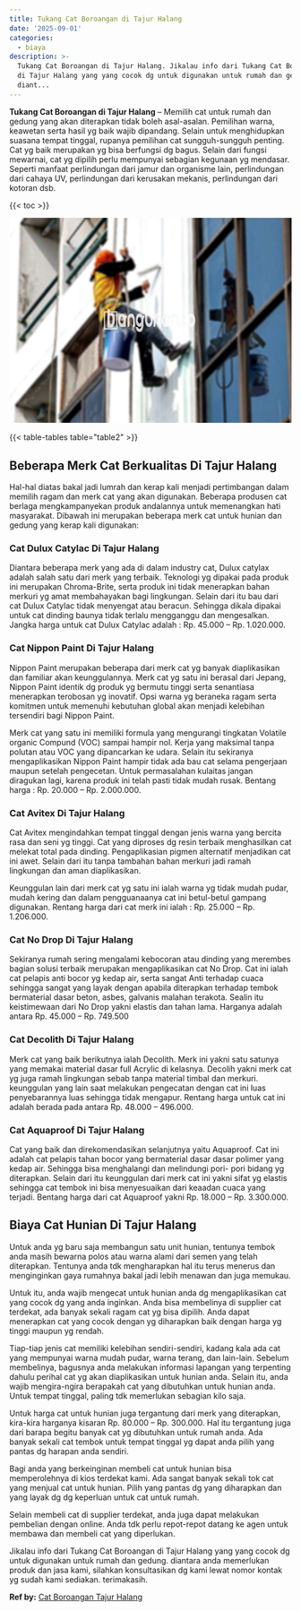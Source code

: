 ```yaml
---
title: Tukang Cat Boroangan di Tajur Halang
date: '2025-09-01'
categories:
  - biaya
description: >-
  Tukang Cat Boroangan di Tajur Halang. Jikalau info dari Tukang Cat Boroangan
  di Tajur Halang yang yang cocok dg untuk digunakan untuk rumah dan gedung.
  diant...
---
```


**Tukang Cat Boroangan di Tajur Halang** – Memilih cat untuk rumah dan gedung yang akan diterapkan tidak boleh asal-asalan. Pemilihan warna, keawetan serta hasil yg baik wajib dipandang. Selain untuk menghidupkan suasana tempat tinggal, rupanya pemilihan cat sungguh-sungguh penting. Cat yg baik merupakan yg bisa berfungsi dg bagus. Selain dari fungsi mewarnai, cat yg dipilih perlu mempunyai sebagian kegunaan yg mendasar. Seperti manfaat perlindungan dari jamur dan organisme lain, perlindungan dari cahaya UV, perlindungan dari kerusakan mekanis, perlindungan dari kotoran dsb.

{{< toc >}}

![Tukang Cat Boroangan di Tajur Halang](/images/jasa-cat-murah09.png)

{{< table-tables table="table2" >}}

## Beberapa Merk Cat Berkualitas Di Tajur Halang

Hal-hal diatas bakal jadi lumrah dan kerap kali menjadi pertimbangan dalam memilih ragam dan merk cat yang akan digunakan. Beberapa produsen cat berlaga mengkampanyekan produk andalannya untuk memenangkan hati masyarakat. Dibawah ini merupakan beberapa merk cat untuk hunian dan gedung yang kerap kali digunakan:

### Cat Dulux Catylac Di Tajur Halang

Diantara beberapa merk yang ada di dalam industry cat, Dulux catylax adalah salah satu dari merk yang terbaik. Teknologi yg dipakai pada produk ini merupakan Chroma-Brite, serta produk ini tidak menerapkan bahan merkuri yg amat membahayakan bagi lingkungan. Selain dari itu bau dari cat Dulux Catylac tidak menyengat atau beracun. Sehingga dikala dipakai untuk cat dinding baunya tidak terlalu mengganggu dan mengesalkan. Jangka harga untuk cat Dulux Catylac adalah : Rp. 45.000 – Rp. 1.020.000.

### Cat Nippon Paint Di Tajur Halang

Nippon Paint merupakan beberapa dari merk cat yg banyak diaplikasikan dan familiar akan keunggulannya. Merk cat yg satu ini berasal dari Jepang, Nippon Paint identik dg produk yg bermutu tinggi serta senantiasa menerapkan terobosan yg inovatif. Opsi warna yg beraneka ragam serta komitmen untuk memenuhi kebutuhan global akan menjadi kelebihan tersendiri bagi Nippon Paint.

Merk cat yang satu ini memiliki formula yang mengurangi tingkatan Volatile organic Compund (VOC) sampai hampir nol. Kerja yang maksimal tanpa polutan atau VOC yang dipancarkan ke udara. Selain itu sekiranya mengaplikasikan Nippon Paint hampir tidak ada bau cat selama pengerjaan maupun setelah pengecetan. Untuk permasalahan kulaitas jangan diragukan lagi, karena produk ini telah pasti tidak mudah rusak. Bentang harga : Rp. 20.000 – Rp. 2.000.000.

### Cat Avitex Di Tajur Halang

Cat Avitex mengindahkan tempat tinggal dengan jenis warna yang bercita rasa dan seni yg tinggi. Cat yang diproses dg resin terbaik menghasilkan cat melekat total pada dinding. Pengaplikasian pigmen alternatif menjadikan cat ini awet. Selain dari itu tanpa tambahan bahan merkuri jadi ramah lingkungan dan aman diaplikasikan.

Keunggulan lain dari merk cat yg satu ini ialah warna yg tidak mudah pudar, mudah kering dan dalam pengguanaanya cat ini betul-betul gampang digunakan. Rentang harga dari cat merk ini ialah : Rp. 25.000 – Rp. 1.206.000.

### Cat No Drop Di Tajur Halang

Sekiranya rumah sering mengalami kebocoran atau dinding yang merembes bagian solusi terbaik merupakan mengaplikasikan cat No Drop. Cat ini ialah cat pelapis anti bocor yg kedap air, serta sangat Anti terhadap cuaca sehingga sangat yang layak dengan apabila diterapkan terhadap tembok bermaterial dasar beton, asbes, galvanis malahan terakota. Sealin itu keistimewaan dari No Drop yakni elastis dan tahan lama. Harganya adalah antara Rp. 45.000 – Rp. 749.500

### Cat Decolith Di Tajur Halang

Merk cat yang baik berikutnya ialah Decolith. Merk ini yakni satu satunya yang memakai material dasar full Acrylic di kelasnya. Decolih yakni merk cat yg juga ramah lingkungan sebab tanpa material timbal dan merkuri. keunggulan yang lain saat melakukan pengecatan dengan cat ini luas penyebarannya luas sehingga tidak mengapur. Rentang harga untuk cat ini adalah berada pada antara Rp. 48.000 – 496.000.

### Cat Aquaproof Di Tajur Halang

Cat yang baik dan direkomendasikan selanjutnya yaitu Aquaproof. Cat ini adalah cat pelapis tahan bocor yang bermaterial dasar dasar polimer yang kedap air. Sehingga bisa menghalangi dan melindungi pori- pori bidang yg diterapkan. Selain dari itu keunggulan dari merk cat ini yakni sifat yg elastis sehingga cat tembok ini bisa menyesuaikan dari keaadan cuaca yang terjadi. Bentang harga dari cat Aquaproof yakni Rp. 18.000 – Rp. 3.300.000.

## Biaya Cat Hunian Di Tajur Halang

Untuk anda yg baru saja membangun satu unit hunian, tentunya tembok anda masih bewarna polos atau warna alami dari semen yang telah diterapkan. Tentunya anda tdk mengharapkan hal itu terus menerus dan menginginkan gaya rumahnya bakal jadi lebih menawan dan juga memukau.

Untuk itu, anda wajib mengecat untuk hunian anda dg mengaplikasikan cat yang cocok dg yang anda inginkan. Anda bisa membelinya di supplier cat terdekat, ada banyak sekali ragam cat yg bisa dipilih. Anda dapat menerapkan cat yang cocok dengan yg diharapkan baik dengan harga yg tinggi maupun yg rendah.

Tiap-tiap jenis cat memiliki kelebihan sendiri-sendiri, kadang kala ada cat yang mempunyai warna mudah pudar, warna terang, dan lain-lain. Sebelum membelinya, bagusnya anda melakukan informasi lapangan yang terpenting dahulu perihal cat yg akan diaplikasikan untuk hunian anda. Selain itu, anda wajib mengira-ngira berapakah cat yang dibutuhkan untuk hunian anda. Untuk tempat tinggal, paling tdk memerlukan sebagian kilo saja.

Untuk harga cat untuk hunian juga tergantung dari merk yang diterapkan, kira-kira harganya kisaran Rp. 80.000 – Rp. 300.000. Hal itu tergantung juga dari barapa begitu banyak cat yg dibutuhkan untuk rumah anda. Ada banyak sekali cat tembok untuk tempat tinggal yg dapat anda pilih yang pantas dg harapan anda sendiri.

Bagi anda yang berkeinginan membeli cat untuk hunian bisa memperolehnya di kios terdekat kami. Ada sangat banyak sekali tok cat yang menjual cat untuk hunian. Pilih yang pantas dg yang diharapkan dan yang layak dg dg keperluan untuk cat untuk rumah.

Selain membeli cat di supplier terdekat, anda juga dapat melakukan pembelian dengan online. Anda tdk perlu repot-repot datang ke agen untuk membawa dan membeli cat yang diperlukan.

Jikalau info dari Tukang Cat Boroangan di Tajur Halang yang yang cocok dg untuk digunakan untuk rumah dan gedung. diantara anda memerlukan produk dan jasa kami, silahkan konsultasikan dg kami lewat nomor kontak yg sudah kami sediakan. terimakasih.

**Ref by:** [Cat Boroangan Tajur Halang](https://id.wikipedia.org/wiki/Cat)
